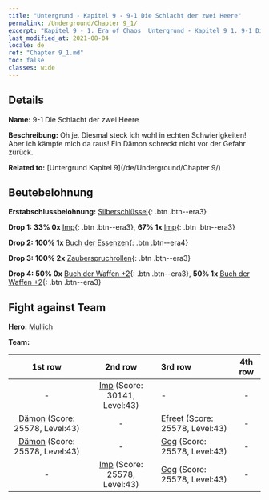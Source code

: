 ```yaml
---
title: "Untergrund - Kapitel 9 - 9-1 Die Schlacht der zwei Heere"
permalink: /Underground/Chapter 9_1/
excerpt: "Kapitel 9 - 1. Era of Chaos  Untergrund - Kapitel 9_1. 9-1 Die Schlacht der zwei Heere"
last_modified_at: 2021-08-04
locale: de
ref: "Chapter 9_1.md"
toc: false
classes: wide
---
```


## Details

 **Name:** 9-1 Die Schlacht der zwei Heere

 **Beschreibung:** Oh je. Diesmal steck ich wohl in echten Schwierigkeiten! Aber ich kämpfe mich da raus! Ein Dämon schreckt nicht vor der Gefahr zurück.

 **Related to:** [Untergrund Kapitel 9](/de/Underground/Chapter 9/)

## Beutebelohnung

 **Erstabschlussbelohnung:** [Silberschlüssel](/ItemsDE/con_693/){: .btn .btn--era3}

 **Drop 1:** **33% 0x** [Imp](/ItemsDE/unt_226/){: .btn .btn--era3}, **67% 1x** [Imp](/ItemsDE/unt_226/){: .btn .btn--era3}

 **Drop 2:** **100% 1x** [Buch der Essenzen](/ItemsDE/mat_39/){: .btn .btn--era4}

 **Drop 3:** **100% 2x** [Zauberspruchrollen](/ItemsDE/con_694/){: .btn .btn--era3}

 **Drop 4:** **50% 0x** [Buch der Waffen +2](/ItemsDE/mat_32/){: .btn .btn--era3}, **50% 1x** [Buch der Waffen +2](/ItemsDE/mat_32/){: .btn .btn--era3}


## Fight against Team
 **Hero:** [Mullich](/de/heroes/Mullich/)

 **Team:**


  | 1st row | 2nd row | 3rd row | 4th row |
  |:----:|:----:|:----|:----:|
  | - | [Imp](/de/units/Imp/) (Score: 30141, Level:43)  | - | - |
  | [Dämon](/de/units/Demon/) (Score: 25578, Level:43)  | - | [Efreet](/de/units/Efreeti/) (Score: 25578, Level:43)  | - |
  | [Dämon](/de/units/Demon/) (Score: 25578, Level:43)  | - | [Gog](/de/units/Gog/) (Score: 25578, Level:43)  | - |
  | - | [Imp](/de/units/Imp/) (Score: 25578, Level:43)  | [Gog](/de/units/Gog/) (Score: 25578, Level:43)  | - |


